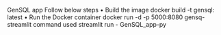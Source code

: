 GenSQL app
Follow below steps
• Build the image
docker build -t gensql: latest
• Run the Docker container
docker run -d -p 5000:8080 gensq-
streamlit command used
streamlit run - GenSQL_app-py